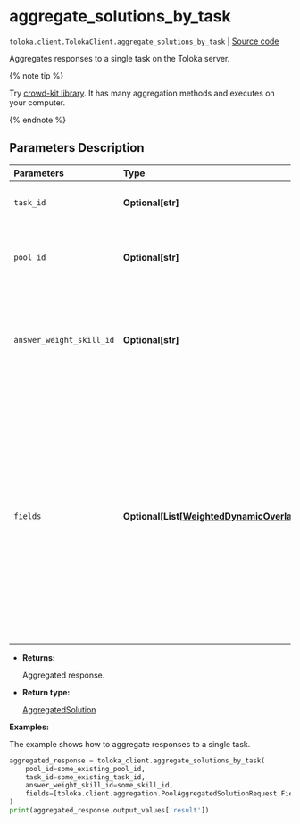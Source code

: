 # aggregate_solutions_by_task
`toloka.client.TolokaClient.aggregate_solutions_by_task` | [Source code](https://github.com/Toloka/toloka-kit/blob/v1.2.0/src/client/__init__.py#L602)

Aggregates responses to a single task on the Toloka server.


{% note tip %}

Try [crowd-kit library](https://toloka.ai/docs/crowd-kit). It has many aggregation methods and executes on your computer.

{% endnote %}

## Parameters Description

| Parameters | Type | Description |
| :----------| :----| :-----------|
`task_id`|**Optional\[str\]**|<p>The ID of the task.</p>
`pool_id`|**Optional\[str\]**|<p>The ID of the pool containing the task.</p>
`answer_weight_skill_id`|**Optional\[str\]**|<p>The ID of the skill that determines the weight of the Toloker&#x27;s responses.</p>
`fields`|**Optional\[List\[[WeightedDynamicOverlapTaskAggregatedSolutionRequest.Field](toloka.client.aggregation.WeightedDynamicOverlapTaskAggregatedSolutionRequest.Field.md)\]\]**|<p>Output data fields to aggregate. For the best results, each of these fields should have limited number of response options. If the `DAWID_SKENE` aggregation type is selected, you can only specify one value.</p>

* **Returns:**

  Aggregated response.

* **Return type:**

  [AggregatedSolution](toloka.client.aggregation.AggregatedSolution.md)

**Examples:**

The example shows how to aggregate responses to a single task.

```python
aggregated_response = toloka_client.aggregate_solutions_by_task(
    pool_id=some_existing_pool_id,
    task_id=some_existing_task_id,
    answer_weight_skill_id=some_skill_id,
    fields=[toloka.client.aggregation.PoolAggregatedSolutionRequest.Field(name='result')]
)
print(aggregated_response.output_values['result'])
```
